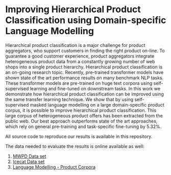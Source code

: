 Improving Hierarchical Product Classification using Domain-specific Language Modelling
==============================

Hierarchical product classification is a major challenge for product aggregators, 
who support customers in finding the right product on-line. 
To guarantee a good customer experience, product aggregators integrate heterogeneous product data from a constantly growing number of web shops into a single product hierarchy. 
Hierarchical product classification is an on-going research topic. 
Recently, pre-trained transformer models have shown state of the art performance results on many benchmark NLP tasks.
These transformer models are pre-trained on huge text corpora using self-supervised learning and fine-tuned on downstream tasks.
In this work we demonstrate how hierarchical product classification can be improved using the same transfer learning technique.
We show that by using self-supervised masked language modelling on a large domain-specific product corpus, it is possible to improve hierarchical product classification.
This large corpus of heterogeneous product offers has been extracted from the public web. 
Our best approach outperforms state of the art approaches, which rely on general pre-training and task-specific fine-tuning by 5.32%. 

All source code to reproduce our results is available in this repository.

The data needed to evaluate the results is online available as well:

1. [MWPD Data set](https://ir-ischool-uos.github.io/mwpd/)
2. [Icecat Data set](http://data.dws.informatik.uni-mannheim.de/largescaleproductcorpus/categorization/)
3. [Language Modelling - Product Corpora](http://data.dws.informatik.uni-mannheim.de/largescaleproductcorpus/data/languagemodelling/)
